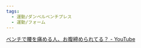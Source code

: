 ```yaml
---
tags:
  - 運動/ダンベルベンチプレス
  - 運動/フォーム
---
```

[ベンチで腰を痛める人、お腹締められてる？ - YouTube](https://www.youtube.com/watch?v=jJdEW83wLME&t=192s)

